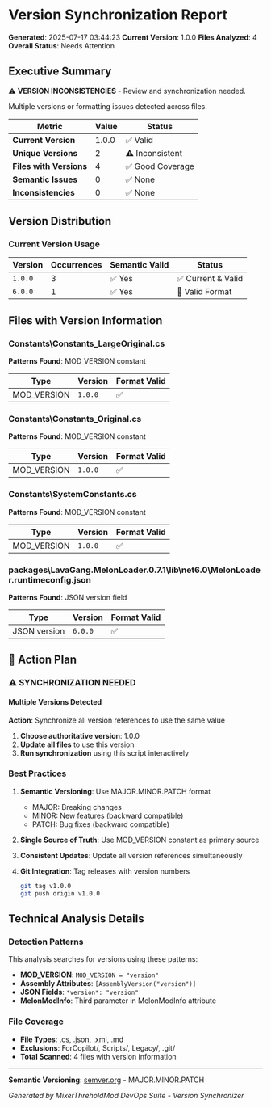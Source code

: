 ﻿# Version Synchronization Report

**Generated**: 2025-07-17 03:44:23
**Current Version**: 1.0.0
**Files Analyzed**: 4
**Overall Status**: Needs Attention

## Executive Summary

⚠️ **VERSION INCONSISTENCIES** - Review and synchronization needed.

Multiple versions or formatting issues detected across files.

| Metric | Value | Status |
|--------|-------|--------|
| **Current Version** | 1.0.0 | ✅ Valid |
| **Unique Versions** | 2 | ⚠️ Inconsistent |
| **Files with Versions** | 4 | ✅ Good Coverage |
| **Semantic Issues** | 0 | ✅ None |
| **Inconsistencies** | 0 | ✅ None |

## Version Distribution

### Current Version Usage

| Version | Occurrences | Semantic Valid | Status |
|---------|-------------|----------------|--------|
| ``1.0.0`` | 3 | ✅ Yes | ✅ Current & Valid |
| ``6.0.0`` | 1 | ✅ Yes | 📝 Valid Format |

## Files with Version Information

### Constants\Constants_LargeOriginal.cs

**Patterns Found**: MOD_VERSION constant

| Type | Version | Format Valid |
|------|---------|--------------|
| MOD_VERSION | ``1.0.0`` | ✅ |

### Constants\Constants_Original.cs

**Patterns Found**: MOD_VERSION constant

| Type | Version | Format Valid |
|------|---------|--------------|
| MOD_VERSION | ``1.0.0`` | ✅ |

### Constants\SystemConstants.cs

**Patterns Found**: MOD_VERSION constant

| Type | Version | Format Valid |
|------|---------|--------------|
| MOD_VERSION | ``1.0.0`` | ✅ |

### packages\LavaGang.MelonLoader.0.7.1\lib\net6.0\MelonLoader.runtimeconfig.json

**Patterns Found**: JSON version field

| Type | Version | Format Valid |
|------|---------|--------------|
| JSON version | ``6.0.0`` | ✅ |

## 🎯 Action Plan

### ⚠️ SYNCHRONIZATION NEEDED

#### Multiple Versions Detected

**Action**: Synchronize all version references to use the same value

1. **Choose authoritative version**: 1.0.0
2. **Update all files** to use this version
3. **Run synchronization** using this script interactively


### Best Practices

1. **Semantic Versioning**: Use MAJOR.MINOR.PATCH format
   - MAJOR: Breaking changes
   - MINOR: New features (backward compatible)
   - PATCH: Bug fixes (backward compatible)

2. **Single Source of Truth**: Use MOD_VERSION constant as primary source

3. **Consistent Updates**: Update all version references simultaneously

4. **Git Integration**: Tag releases with version numbers
   ````bash
   git tag v1.0.0
   git push origin v1.0.0
   ````

## Technical Analysis Details

### Detection Patterns

This analysis searches for versions using these patterns:

- **MOD_VERSION**: ``MOD_VERSION = "version"``
- **Assembly Attributes**: ``[AssemblyVersion("version")]``
- **JSON Fields**: ``*version*: "version"``
- **MelonModInfo**: Third parameter in MelonModInfo attribute

### File Coverage

- **File Types**: .cs, .json, .xml, .md
- **Exclusions**: ForCopilot/, Scripts/, Legacy/, .git/
- **Total Scanned**: 4 files with version information

---

**Semantic Versioning**: [semver.org](https://semver.org) - MAJOR.MINOR.PATCH

*Generated by MixerThreholdMod DevOps Suite - Version Synchronizer*
